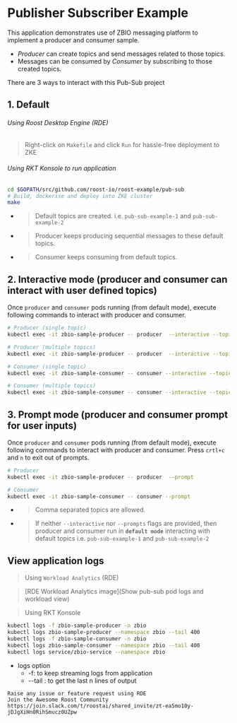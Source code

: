 # Publisher Subscriber Example

This application demonstrates use of ZBIO messaging platform to implement a producer and consumer sample.

* _Producer_ can create topics and send messages related to those topics.
* Messages can be consumed by _Consumer_ by subscribing to those created topics.

There are 3 ways to interact with this Pub-Sub project

## 1. Default
###### Using Roost Desktop Engine (RDE)

> Right-click on `Makefile` and click `Run` for hassle-free deployment to ZKE

###### Using RKT Konsole to run application
```bash
cd $GOPATH/src/github.com/roost-io/roost-example/pub-sub
# Build, dockerise and deploy into ZKE cluster
make
```

- > Default topics are created. i.e. `pub-sub-example-1` and `pub-sub-example-2`
- > Producer keeps producing sequential messages to these default topics.
- > Consumer keeps consuming from default topics.

## 2. Interactive mode (producer and consumer can interact with user defined topics)

Once `producer` and `consumer` pods running (from default mode), execute following commands to interact with producer and consumer.

```bash
# Producer (single topic)
kubectl exec -it zbio-sample-producer -- producer  --interactive --topic=pub-sub-interactive-1 --message="Sent message from producer interactively"

# Producer (multiple topics)
kubectl exec -it zbio-sample-producer -- producer  --interactive --topic=pub-sub-interactive-1,pub-sub-interactive-1 --message="Sent message from producer interactively to multiple topics"

# Consumer (single topic)
kubectl exec -it zbio-sample-consumer -- consumer --interactive --topic=pub-sub-interactive-1

# Consumer (multiple topics)
kubectl exec -it zbio-sample-consumer -- consumer --interactive --topic=pub-sub-interactive-1,pub-sub-interactive-2
```

## 3. Prompt mode (producer and consumer prompt for user inputs)

Once `producer` and `consumer` pods running (from default mode), execute following commands to interact with producer and consumer. Press `crtl+c` and `n` to exit out of prompts.

```bash
# Producer
kubectl exec -it zbio-sample-producer -- producer  --prompt

# Consumer
kubectl exec -it zbio-sample-consumer -- consumer --prompt
```

- > Comma separated topics are allowed.
- > If neither `--interactive` nor `--prompts` flags are provided, then producer and consumer run in **`default mode`** interacting with default topics i.e. `pub-sub-example-1` and `pub-sub-example-2`


## View application logs 
> Using `Workload Analytics` (RDE)

> [RDE Workload Analytics image](Show pub-sub pod logs and workload view)

> Using RKT Konsole
```bash
kubectl logs -f zbio-sample-producer -n zbio
kubectl logs zbio-sample-producer --namespace zbio --tail 400
kubectl logs -f zbio-sample-consumer -n zbio
kubectl logs zbio-sample-consumer --namespace zbio --tail 400
kubectl logs service/zbio-service --namespace zbio
```
 - logs option
   * -f: to keep streaming logs from application
   * --tail <n>: to get the last n lines of output



``` 
Raise any issue or feature request using RDE 
Join the Awesome Roost Community https://join.slack.com/t/roostai/shared_invite/zt-ea5mo10y-jDJgXiHn0RihSmucz0UZpw
```
